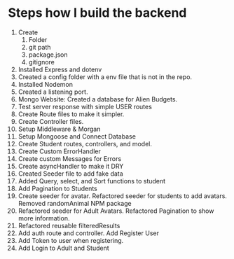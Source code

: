 # Steps how I build the backend
1. Create
   1. Folder
   2. git path
   3. package.json
   4. gitignore
2. Installed Express and dotenv
3. Created a config folder with a env file that is not in the repo.
4. Installed Nodemon
5. Created a listening port.
6. Mongo Website: Created a database for Alien Budgets.
7. Test server response with simple USER routes
8. Create Route files to make it simpler.
9. Create Controller files.
10. Setup Middleware & Morgan
11. Setup Mongoose and Connect Database
12. Create Student routes, controllers, and model.
13. Create Custom ErrorHandler
14. Create custom Messages for Errors
15. Create asyncHandler to make it DRY
16. Created Seeder file to add fake data
17. Added Query, select, and Sort functions to student
18. Add Pagination to Students
19. Create seeder for avatar. Refactored seeder for students to add avatars. Removed randomAnimal NPM package
20. Refactored seeder for Adult Avatars. Refactored Pagination to show more information.
21. Refactored reusable filteredResults
22. Add auth route and controller. Add Register User
23. Add Token to user when registering.
24. Add Login to Adult and Student